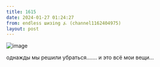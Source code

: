 ```yaml
---
title: 1615
date: 2024-01-27 01:24:27
from: endless шизing ⍼ (channel1162404975)
layout: post
---
```


![image](photos/photo_242@27-01-2024_01-24-27.jpg)

однажды мы решили убраться....... и это всё мои вещи...
